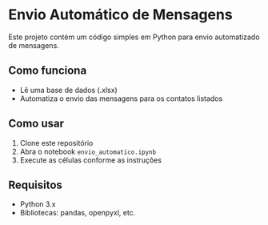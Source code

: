 # Envio Automático de Mensagens

Este projeto contém um código simples em Python para envio automatizado de mensagens.

## Como funciona
- Lê uma base de dados (.xlsx)
- Automatiza o envio das mensagens para os contatos listados

## Como usar
1. Clone este repositório
2. Abra o notebook `envio_automatico.ipynb`
3. Execute as células conforme as instruções

## Requisitos
- Python 3.x
- Bibliotecas: pandas, openpyxl, etc.

